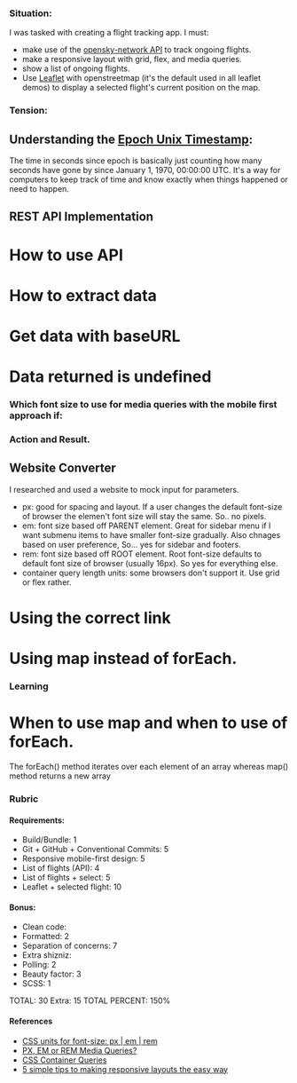 ### Situation: 
I was tasked with creating a flight tracking app. I must:
- make use of the [opensky-network API](https://openskynetwork.github.io/opensky-api/rest.html#id10) to track ongoing flights.
- make a responsive layout with grid, flex, and media queries.
- show a list of ongoing flights.
- Use [Leaflet](https://leafletjs.com/) with openstreetmap (it's the default used in all leaflet demos) to display a selected flight's current position on the map.

### Tension:
## Understanding the [Epoch Unix Timestamp](https://www.unixtimestamp.com/index.php):
The time in seconds since epoch is basically just counting how many seconds have gone by since January 1, 1970, 00:00:00 UTC. It's a way for computers to keep track of time and know exactly when things happened or need to happen.

## REST API Implementation
# How to use API
# How to extract data
# Get data with baseURL
# Data returned is undefined

### Which font size to use for media queries with the mobile first approach if:



### Action and Result.
## Website Converter
 I researched and used a website to mock input for parameters.
- px: good for spacing and layout. If a user changes the default font-size of browser the elemen't font size will stay the same. So.. no pixels.
- em: font size based off PARENT element. Great for sidebar menu if I want submenu items to have smaller font-size gradually. Also chnages based on user preference, So... yes for sidebar and footers.
- rem: font size based off ROOT element. Root font-size defaults to default font size of browser (usually 16px). So yes for everything else.
- container query length units: some browsers don't support it. Use grid or flex rather.

##
# Using the correct link
# Using map instead of forEach.


### Learning
##

##
#
# When to use map and when to use of forEach.
The forEach() method iterates over each element of an array whereas map() method returns a new array

### Rubric
#### Requirements:
- Build/Bundle: 1
- Git + GitHub + Conventional Commits: 5
- Responsive mobile-first design: 5
- List of flights (API): 4
- List of flights + select: 5
- Leaflet + selected flight: 10

#### Bonus:
- Clean code:
- Formatted: 2
- Separation of concerns: 7
- Extra shizniz:
- Polling: 2
- Beauty factor: 3
- SCSS: 1

TOTAL: 30
Extra: 15
TOTAL PERCENT: 150%

#### References
- [CSS units for font-size: px | em | rem](https://medium.com/@dixita0607/css-units-for-font-size-px-em-rem-79f7e592bb97)
- [PX, EM or REM Media Queries?](https://zellwk.com/blog/media-query-units/)
- [CSS Container Queries](https://developer.mozilla.org/en-US/docs/Web/CSS/CSS_Container_Queries)
- [5 simple tips to making responsive layouts the easy way](https://www.youtube.com/watch?v=VQraviuwbzU)